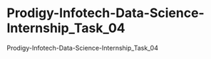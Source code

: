 # Prodigy-Infotech-Data-Science-Internship_Task_04
Prodigy-Infotech-Data-Science-Internship_Task_04
